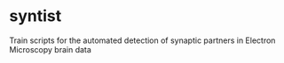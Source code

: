 # syntist
Train scripts for the automated detection of synaptic partners in Electron Microscopy brain data
